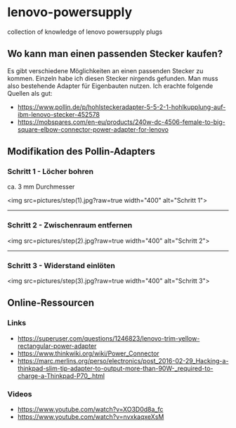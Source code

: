 # lenovo-powersupply

collection of knowledge of lenovo powersupply plugs

## Wo kann man einen passenden Stecker kaufen?

Es gibt verschiedene Möglichkeiten an einen passenden Stecker zu kommen.
Einzeln habe ich diesen Stecker nirgends gefunden.
Man muss also bestehende Adapter für Eigenbauten nutzen.
Ich erachte folgende Quellen als gut:

+ <https://www.pollin.de/p/hohlsteckeradapter-5-5-2-1-hohlkupplung-auf-ibm-lenovo-stecker-452578>
+ <https://mobspares.com/en-eu/products/240w-dc-4506-female-to-big-square-elbow-connector-power-adapter-for-lenovo>

## Modifikation des Pollin-Adapters

### Schritt 1 - Löcher bohren
ca. 3 mm Durchmesser

<img src=pictures/step(1).jpg?raw=true width="400" alt="Schritt 1">

---

### Schritt 2 - Zwischenraum entfernen

<img src=pictures/step(2).jpg?raw=true width="400" alt="Schritt 2">

---

### Schritt 3 - Widerstand einlöten
<img src=pictures/step(3).jpg?raw=true width="400" alt="Schritt 3">

## Online-Ressourcen

### Links

+ <https://superuser.com/questions/1246823/lenovo-trim-yellow-rectangular-power-adapter>
+ <https://www.thinkwiki.org/wiki/Power_Connector>
+ <https://marc.merlins.org/perso/electronics/post_2016-02-29_Hacking-a-thinkpad-slim-tip-adapter-to-output-more-than-90W-_required-to-charge-a-Thinkpad-P70_.html>

### Videos

+ <https://www.youtube.com/watch?v=XO3D0d8a_fc>
+ <https://www.youtube.com/watch?v=nvxkaqxeXsM>
